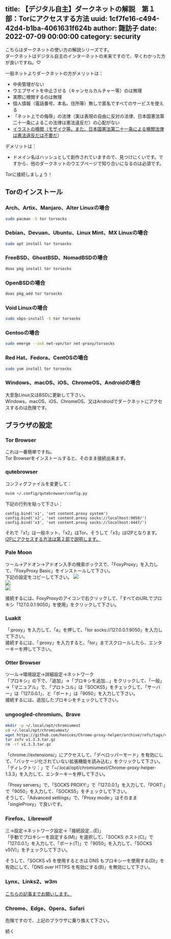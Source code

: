 title: 【デジタル自主】ダークネットの解説　第１部：Torにアクセスする方法
uuid: 1cf7fe16-c494-42d4-b1ba-4061631f624b
author: 諏訪子
date: 2022-07-09 00:00:00
category: security
----
こちらはダークネットの使い方の解説シリーズです。\
ダークネットはデジタル自主のインターネットの未来ですので、早くわかった方が良いですね。♡

一般ネットよりダークネットの方がメリットは：
* 中央管理がない
* ウエブサイトを中止させる（キャンセルカルチャー等）のは無理
* 実際に検閲するのは無理
* 個人情報（電話番号、本名、住所等）無しで匿名ですべてのサービスを使える
* 「ネット上での侮辱」の法律（実は表現の自由に反対の法律、日本国憲法第二十一条によるこの法律は憲法違反だ）の心配がない
* [イラストの検閲（モザイク等。また、日本国憲法第二十一条による検閲法律は憲法違反だは不要だ](/blog/dejital-jisyu-censorship-law-is-illegal.xhtml)）

デメリットは：
* ドメイン名はハッシュとして創作されていますので、見つけにくいです。ですから、他のダークネットのウエブページで知り合いになるのは必須です。

Torに接続しましょう！

## Torのインストール

### Arch、Artix、Manjaro、Alter Linuxの場合

```sh
sudo pacman -S tor torsocks
```

### Debian、Devuan、Ubuntu、Linux Mint、MX Linuxの場合

```sh
sudo apt install tor torsocks
```

### FreeBSD、GhostBSD、NomadBSDの場合

```sh
doas pkg install tor torsocks
```

### OpenBSDの場合

```sh
doas pkg_add tor torsocks
```

### Void Linuxの場合

```sh
sudo xbps-install -S tor torsocks
```

### Gentooの場合

```sh
sudo emerge --ask net-vpn/tor net-proxy/torsocks
```

### Red Hat、Fedora、CentOSの場合

```sh
sudo yum install tor torsocks
```

### Windows、macOS、iOS、ChromeOS、Androidの場合

大至急Linux又はBSDに更新して下さい。\
Windows、macOS、iOS、ChromeOS、又はAndroidでダークネットにアクセスするのは危険です。

## ブラウザの設定

### Tor Browser

これは一番簡単ですね。\
Tor Browserをインストールすると、そのまま接続出来ます。

### qutebrowser

コンフィグファイルを変更して：

```sh
nvim ~/.config/qutebrowser/config.py
```

下記の行列を貼って下さい：

```
config.bind('x1', 'set content.proxy system')
config.bind('x2', 'set content.proxy socks://localhost:9050/')
config.bind('x3', 'set content.proxy socks://localhost:4447/')
```

それで「x1」は一般ネット、「x2」はTor、そうして「x3」はI2Pとなります。\
[I2Pにアクセスする方法は第２部で説明します。](/blog/darknet-2-i2p-access-way.xhtml)

### Pale Moon

ツール→アドオン→アドオン入手の検索ボックスで、「FoxyProxy」を入力して、「FoxyProxy Basic」をインストールして下さい。\
下記の設定をコピーして下さい。
![](https://ass.technicalsuwako.moe/Screenshot_20220709_192339.png)\
![](https://ass.technicalsuwako.moe/Screenshot_20220709_192424.png)\
![](https://ass.technicalsuwako.moe/Screenshot_20220709_192443.png)

接続するには、FoxyProxyのアイコンで右クリックして、「すべてのURLでプロキシ「127.0.0.1:9050」を使用」をクリックして下さい。

### Luakit

「:proxy」を入力して、「a」を押して、「tor socks://127.0.0.1:9050」を入力して下さい。\
接続するには、「:proxy」を入力すると、「tor」までスクロールしたら、エンターキーを押して下さい。

### Otter Browser

ツール→環境設定→詳細設定→ネットワーク\
「プロキシ」の下で、「追加」→「プロキシを追加…」をクリックして、「一般」→「マニュアル」で、「プロトコル」は「SOCKS5」をチェックして、「サーバー」は「127.0.0.1」、と「ポート」は「9050」を入力して下さい。\
接続するには、追加したプロキシをチェックして下さい。

### ungoogled-chromium、Brave

```sh
mkdir -p ~/.local/opt/chromiumext
cd ~/.local/opt/chromiumext/
wget https://github.com/henices/Chrome-proxy-helper/archive/refs/tags/v1.3.3.tar.gz
tar zxfv v1.3.3.tar.gz
rm -rf v1.3.3.tar.gz
```

「chrome://extensions/」にアクセスして、「デベロッパーモード」を有効にして、「パッケージ化されていない拡張機能を読み込む」をクリックして下さい。\
「ディレクトリ：」で「~/.local/opt/chromiumext/Chrome-proxy-helper-1.3.3」を入力して、エンターキーを押して下さい。

「Proxy servers」で、「SOCKS PROXY:」で「127.0.0.1」を入力して、「PORT:」で「9050」を入力して、「SOCKS5」をチェックして下さい。\
そうして、「Advanced settings」で、「Proxy mode:」はそのまま「singleProxy」で良いです。

### Firefox、Librewolf

三→設定→ネットワーク設定→「接続設定…(E)」\
「手動でプロキシーを設定する(M)」を選択して、「SOCKS ホスト(C)」で「127.0.0.1」を入力して、「ポート(T)」で「9050」を入力して、「SOCKS v5(V)」をチェックして下さい。

そうして、「SOCKS v5 を使用するときは DNS もプロキシーを使用する(D)」を有効にして、「DNS over HTTPS を有効にする(B)」を無効にして下さい。

### Lynx、Links2、w3m

[こちらの記事までお願いします。](https://technicalsuwako.moe/blog/lynx-tor-and-utf8-use-way/)

### Chrome、Edge、Opera、Safari

危険ですので、上記のブラウザに乗り換えて下さい。

続く
